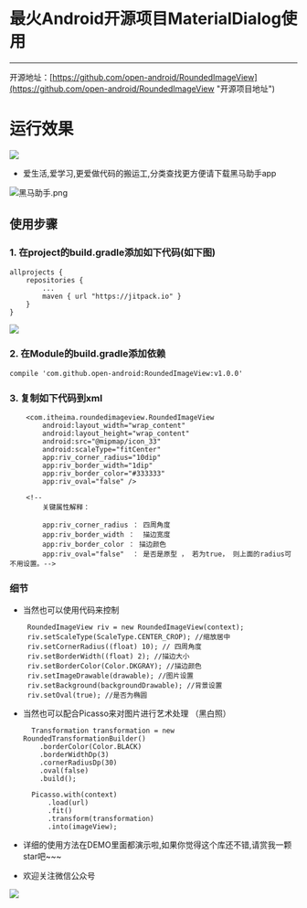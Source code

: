 # 最火Android开源项目MaterialDialog使用
---
开源地址：[https://github.com/open-android/RoundedImageView](https://github.com/open-android/RoundedImageView "开源项目地址")

# 运行效果

![](http://i.imgur.com/BpRjAuO.png)

* 爱生活,爱学习,更爱做代码的搬运工,分类查找更方便请下载黑马助手app

![黑马助手.png](http://upload-images.jianshu.io/upload_images/4037105-f777f1214328dcc4.png?imageMogr2/auto-orient/strip%7CimageView2/2/w/1240)


## 使用步骤

### 1. 在project的build.gradle添加如下代码(如下图)

	allprojects {
	    repositories {
	        ...
	        maven { url "https://jitpack.io" }
	    }
	}

![](http://oi5nqn6ce.bkt.clouddn.com/itheima/booster/code/jitpack.png)


### 2. 在Module的build.gradle添加依赖

    compile 'com.github.open-android:RoundedImageView:v1.0.0'


### 3. 复制如下代码到xml

		<com.itheima.roundedimageview.RoundedImageView
	        android:layout_width="wrap_content"
	        android:layout_height="wrap_content"
	        android:src="@mipmap/icon_33"
	        android:scaleType="fitCenter"
	        app:riv_corner_radius="10dip"
	        app:riv_border_width="1dip"
	        app:riv_border_color="#333333"
	        app:riv_oval="false" />

		<!--
		    关键属性解释：
		
		    app:riv_corner_radius ： 四周角度
		    app:riv_border_width ：  描边宽度
		    app:riv_border_color ： 描边颜色
		    app:riv_oval="false"  ： 是否是原型 ， 若为true， 则上面的radius可不用设置。-->

### 细节

*  当然也可以使用代码来控制 

		RoundedImageView riv = new RoundedImageView(context);
		riv.setScaleType(ScaleType.CENTER_CROP); //缩放居中
		riv.setCornerRadius((float) 10); // 四周角度
		riv.setBorderWidth((float) 2); //描边大小
		riv.setBorderColor(Color.DKGRAY); //描边颜色
		riv.setImageDrawable(drawable); //图片设置
		riv.setBackground(backgroundDrawable); //背景设置
		riv.setOval(true); //是否为椭圆

* 当然也可以配合Picasso来对图片进行艺术处理 （黑白照）

		Transformation transformation = new RoundedTransformationBuilder()
          .borderColor(Color.BLACK)
          .borderWidthDp(3)
          .cornerRadiusDp(30)
          .oval(false)
          .build();
		
		Picasso.with(context)
		    .load(url)
		    .fit()
		    .transform(transformation)
		    .into(imageView);



* 详细的使用方法在DEMO里面都演示啦,如果你觉得这个库还不错,请赏我一颗star吧~~~

* 欢迎关注微信公众号

![](http://upload-images.jianshu.io/upload_images/4037105-8f737b5104dd0b5d.png?imageMogr2/auto-orient/strip%7CimageView2/2/w/1240)
